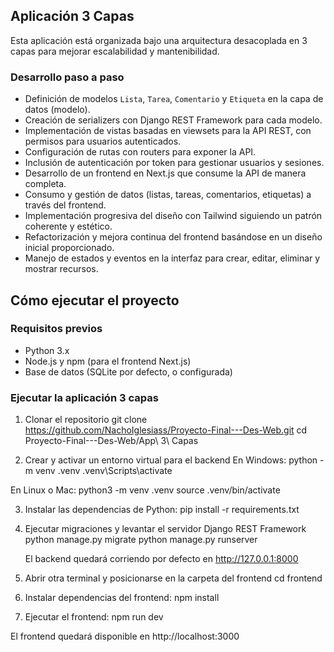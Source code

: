 ## Aplicación 3 Capas

Esta aplicación está organizada bajo una arquitectura desacoplada en 3 capas para mejorar escalabilidad y mantenibilidad.

### Desarrollo paso a paso

- Definición de modelos `Lista`, `Tarea`, `Comentario` y `Etiqueta` en la capa de datos (modelo).
- Creación de serializers con Django REST Framework para cada modelo.
- Implementación de vistas basadas en viewsets para la API REST, con permisos para usuarios autenticados.
- Configuración de rutas con routers para exponer la API.
- Inclusión de autenticación por token para gestionar usuarios y sesiones.
- Desarrollo de un frontend en Next.js que consume la API de manera completa.
- Consumo y gestión de datos (listas, tareas, comentarios, etiquetas) a través del frontend.
- Implementación progresiva del diseño con Tailwind siguiendo un patrón coherente y estético.
- Refactorización y mejora continua del frontend basándose en un diseño inicial proporcionado.
- Manejo de estados y eventos en la interfaz para crear, editar, eliminar y mostrar recursos.

## Cómo ejecutar el proyecto

### Requisitos previos

- Python 3.x
- Node.js y npm (para el frontend Next.js)
- Base de datos (SQLite por defecto, o configurada)

### Ejecutar la aplicación 3 capas

1. Clonar el repositorio
   git clone https://github.com/NachoIglesiass/Proyecto-Final---Des-Web.git
   cd Proyecto-Final---Des-Web/App\ 3\ Capas

2. Crear y activar un entorno virtual para el backend
En Windows:
   python -m venv .venv
   .venv\Scripts\activate

En Linux o Mac:
   python3 -m venv .venv
   source .venv/bin/activate

3. Instalar las dependencias de Python:
   pip install -r requirements.txt

4. Ejecutar migraciones y levantar el servidor Django REST Framework
   python manage.py migrate
   python manage.py runserver

   El backend quedará corriendo por defecto en http://127.0.0.1:8000

5. Abrir otra terminal y posicionarse en la carpeta del frontend 
   cd frontend

6. Instalar dependencias del frontend:
   npm install

7. Ejecutar el frontend:
   npm run dev

El frontend quedará disponible en http://localhost:3000
